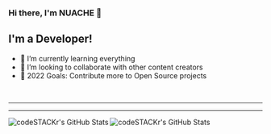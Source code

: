 ### Hi there, I'm NUACHE  👋 



## I'm a Developer!





- 🌱 I’m currently learning everything
- 👯 I’m looking to collaborate with other content creators
- 🥅 2022 Goals: Contribute more to Open Source projects

<br />

---

---


</details>


 

  <img align="left" alt="codeSTACKr's GitHub Stats" src="https://github-readme-stats.vercel.app/api/top-langs/?username=NUACHE" />


  <img align="left" alt="codeSTACKr's GitHub Stats" src="https://github-readme-stats.vercel.app/api?username=NUACHE&show_icons=true&hide_border=false&count_private=true" />
  





[website]: https://codeSTACKr.com
[course]: http://vsCodeHero.com
[twitter]: https://twitter.com/codeSTACKr
[youtube]: https://youtube.com/codeSTACKr
[instagram]: https://instagram.com/codeSTACKr
[linkedin]: https://linkedin.com/in/codeSTACKr
[webdevplaylist]: https://www.youtube.com/playlist?list=PLkwxH9e_vrAJ0WbEsFA9W3I1W-g_BTsbt
[jsplaylist]: https://www.youtube.com/playlist?list=PLkwxH9e_vrALRJKu7wfXby3MKeflhTu6B
[cssplaylist]: https://www.youtube.com/playlist?list=PLkwxH9e_vrALSdvZuEh6gqQdmDoDIoqz4
[reactplaylist]: https://www.youtube.com/playlist?list=PLkwxH9e_vrAK4TdffpxKY3QGyHCpxFcQ0
